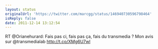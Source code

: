 ```yaml
---
layout: status
originalUrl: 'https://twitter.com/marcgg/status/146940730596798464'
isReply: false
date: 2011-12-14 13:12:54
---
```


RT @Orianehurard: Fais pas ci, fais pas ça, fais du transmedia ? Mon avis sur @transmedialab http://t.co/XMg6U7wl
